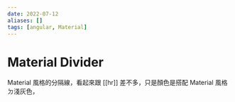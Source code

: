 ```yaml
---
date: 2022-07-12
aliases: []
tags: [angular, Material]
---
```


# Material Divider

Material 風格的分隔線，看起來跟 [[hr]] 差不多，只是顏色是搭配 Material 風格ㄉ淺灰色，